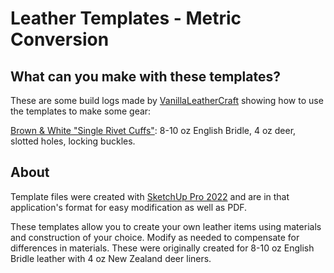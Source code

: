 # Leather Templates - Metric Conversion
## What can you make with these templates?

These are some build logs made by [VanillaLeatherCraft](https://github.com/vanillaleathercraft/leather) showing how to use the templates to make some gear:

[Brown & White "Single Rivet Cuffs"](https://imgur.com/a/bi33mpl): 8-10 oz English Bridle, 4 oz deer, slotted holes, locking buckles.

## About
Template files were created with [SketchUp Pro 2022](www.sketchup.com) and are in that application's format for easy modification as well as PDF.

These templates allow you to create your own leather items using materials and construction of your choice. Modify as needed to compensate for differences in materials. These were originally created for 8-10 oz English Bridle leather with 4 oz New Zealand deer liners.
